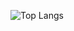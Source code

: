 ![Top Langs](https://github-readme-stats.vercel.app/api/top-langs/?username=Gotha01&exclude_repo=Project-5,Projet3,community,ocStudentProject,la-formation-complète-python&theme=dark)
